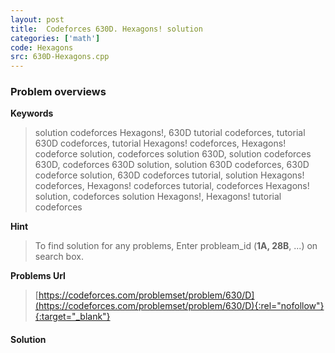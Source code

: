 ```yaml
---
layout: post
title:  Codeforces 630D. Hexagons! solution
categories: ['math']
code: Hexagons
src: 630D-Hexagons.cpp
---
```

### **Problem overviews**

**Keywords**
> solution codeforces Hexagons!, 630D tutorial codeforces, tutorial 630D codeforces, tutorial Hexagons! codeforces, Hexagons! codeforce solution, codeforces solution 630D, solution codeforces 630D, codeforces 630D solution, solution 630D codeforces, 630D codeforce solution, 630D codeforces tutorial, solution Hexagons! codeforces, Hexagons! codeforces tutorial, codeforces Hexagons! solution, codeforces solution Hexagons!, Hexagons! tutorial codeforces

**Hint**
> To find solution for any problems, Enter probleam_id (**1A, 28B**, ...) on search box. 

**Problems Url**
> [https://codeforces.com/problemset/problem/630/D](https://codeforces.com/problemset/problem/630/D){:rel="nofollow"}{:target="_blank"}

#### **Solution**



